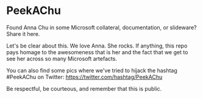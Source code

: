 # PeekAChu
Found Anna Chu in some Microsoft collateral, documentation, or slideware? Share it here.

Let's be clear about this. We love Anna. She rocks.
If anything, this repo pays homage to the awesomeness that is her and the fact that we get to see her across so many Microsoft artefacts.

You can also find some pics where we've tried to hijack the hashtag #PeekAChu on Twitter: https://twitter.com/hashtag/PeekAChu

Be respectful, be courteous, and remember that this is public.
